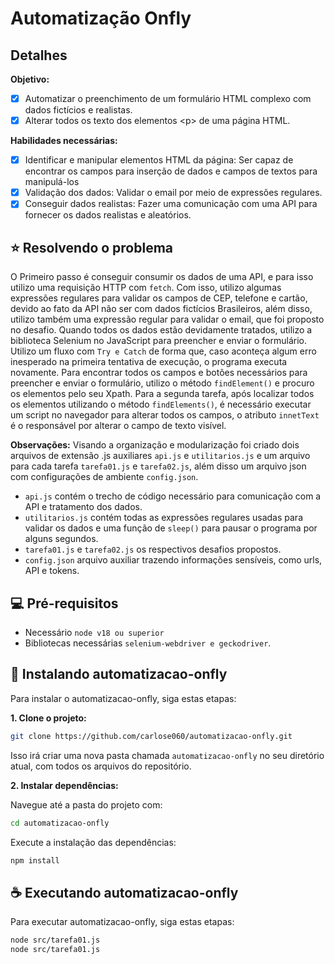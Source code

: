 # Automatização Onfly

## Detalhes


**Objetivo:**
 - [x] Automatizar o preenchimento de um formulário HTML complexo com dados fictícios e realistas.
 - [x] Alterar todos os texto dos elementos &lt;p&gt; de uma página HTML.

**Habilidades necessárias:**
 - [x] Identificar e manipular elementos HTML da página: Ser capaz de encontrar os campos para inserção de dados e campos de textos para manipulá-los
 - [x] Validação dos dados: Validar o email por meio de expressões regulares.
 - [x] Conseguir dados realistas: Fazer uma comunicação com uma API para fornecer os dados realistas e aleatórios. 

## ⭐ Resolvendo o problema
O Primeiro passo é conseguir consumir os dados de uma API, e para isso utilizo uma requisição HTTP com `fetch`. Com isso, utilizo algumas expressões regulares para validar os campos de CEP, telefone e cartão, devido ao fato da API não ser com dados fictícios Brasileiros, além disso, utilizo também uma expressão regular para validar o email, que foi proposto no desafio.
Quando todos os dados estão devidamente tratados, utilizo a biblioteca Selenium no JavaScript para preencher e enviar o formulário. Utilizo um fluxo com `Try e Catch` de forma que, caso aconteça algum erro inesperado na primeira tentativa de execução, o programa executa novamente. Para encontrar todos os campos e botões necessários para preencher e enviar o formulário, utilizo o método `findElement()` e procuro os elementos pelo seu Xpath.
Para a segunda tarefa, após localizar todos os elementos utilizando o método `findElements()`, é necessário executar um script no navegador para alterar todos os campos, o atributo `innetText` é o responsável por alterar o campo de texto visível.


**Observações:**
Visando a organização e modularização foi criado dois arquivos de extensão .js auxiliares `api.js` e `utilitarios.js` e um arquivo para cada tarefa `tarefa01.js` e `tarefa02.js`, além disso um arquivo json com configurações de ambiente `config.json`.


- `api.js` contém o trecho de código necessário para comunicação com a API e tratamento dos dados.
- `utilitarios.js` contém todas as expressões regulares usadas para validar os dados e uma função de `sleep()` para pausar o programa por alguns segundos.
- `tarefa01.js` e `tarefa02.js` os respectivos desafios propostos.
- `config.json` arquivo auxiliar trazendo informações sensíveis, como urls, API e tokens.



## 💻 Pré-requisitos


- Necessário `node v18 ou superior`
- Bibliotecas necessárias `selenium-webdriver e geckodriver`.


## 🚀 Instalando automatizacao-onfly

Para instalar o automatizacao-onfly, siga estas etapas:

**1. Clone o projeto:**
```bash
git clone https://github.com/carlose060/automatizacao-onfly.git
```
Isso irá criar uma nova pasta chamada `automatizacao-onfly` no seu diretório atual, com todos os arquivos do repositório.

**2. Instalar dependências:**

Navegue até a pasta do projeto com: 

```bash
cd automatizacao-onfly 
```
Execute a instalação das dependências:

```bash
npm install
```

## ☕ Executando automatizacao-onfly

Para executar automatizacao-onfly, siga estas etapas:

```bash
node src/tarefa01.js 
node src/tarefa01.js 
```